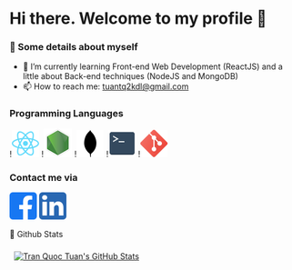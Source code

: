 # Hi there. Welcome to my profile 👋

### :boy: Some details about myself

- 🌱 I’m currently learning Front-end Web Development (ReactJS) and a little about Back-end techniques (NodeJS and MongoDB)
- 📫 How to reach me: tuantq2kdl@gmail.com

### Programming Languages
[](./assets/javascript.png)
!![](./assets/react2.png)
!![](./assets/nodejs.png)
!![](./assets/mongo.png)
!![](./assets/terminal.png)
!![](./assets/git.png)

### Contact me via
[![Facebook Badge](./assets/fb.png)](https://www.facebook.com/tuantq2000)
[![LinkedIn Badge](./assets/linkedin.png)](https://www.linkedin.com/in/tranquoctuan-frontenddev/)

:tada: Github Stats

<a href="https://github.com/tqtuandev">
  <img align="center" style="margin:0.5rem" src="https://github-readme-stats.vercel.app/api?username=tqtuandev&show_icons=true&line_height=27&count_private=true&title_color=ffffff&text_color=c9cacc&icon_color=4AB097&bg_color=1A2B34" alt="Tran Quoc Tuan's GitHub Stats" />
</a>